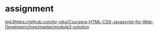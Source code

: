 # assignment
[link3]()https://github.com/kr-viku/Coursera-HTML-CSS-Javascript-for-Web-Developers/tree/master/module3-solution
